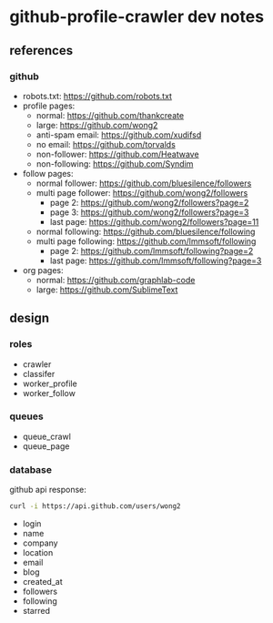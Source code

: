 # github-profile-crawler dev notes


## references

### github
* robots.txt: https://github.com/robots.txt
* profile pages:
    - normal: https://github.com/thankcreate
    - large: https://github.com/wong2
    - anti-spam email: https://github.com/xudifsd
    - no email: https://github.com/torvalds
    - non-follower: https://github.com/Heatwave
    - non-following: https://github.com/Syndim
* follow pages:
    - normal follower: https://github.com/bluesilence/followers
    - multi page follower: https://github.com/wong2/followers
        + page 2: https://github.com/wong2/followers?page=2
        + page 3: https://github.com/wong2/followers?page=3
        + last page: https://github.com/wong2/followers?page=11
    - normal following: https://github.com/bluesilence/following
    - multi page following: https://github.com/lmmsoft/following
        + page 2: https://github.com/lmmsoft/following?page=2
        + last page: https://github.com/lmmsoft/following?page=3
* org pages:
    - normal: https://github.com/graphlab-code
    - large: https://github.com/SublimeText


## design

### roles
* crawler
* classifer
* worker_profile
* worker_follow

### queues
* queue_crawl
* queue_page

### database
github api response:
```bash
curl -i https://api.github.com/users/wong2
```
* login
* name
* company
* location
* email
* blog
* created_at
* followers
* following
* starred
